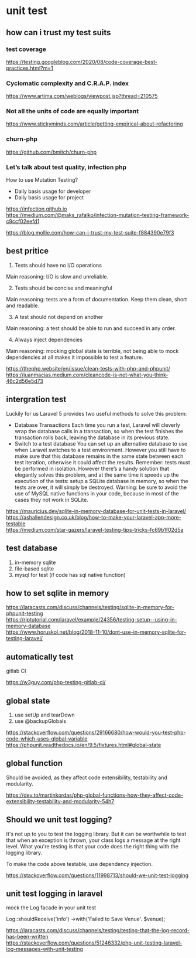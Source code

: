 # unit test 

## how can i trust my test suits

### test coverage   

https://testing.googleblog.com/2020/08/code-coverage-best-practices.html?m=1

### Cyclomatic complexity and C.R.A.P. index

https://www.artima.com/weblogs/viewpost.jsp?thread=210575

### Not all the units of code are equally important

https://www.stickyminds.com/article/getting-empirical-about-refactoring

###  churn-php

https://github.com/bmitch/churn-php

### Let’s talk about test quality, infection php

How to use Mutation Testing?

- Daily basis usage for developer
- Daily basis usage for project

https://infection.github.io  
https://medium.com/@maks_rafalko/infection-mutation-testing-framework-c9ccf02eefd1

https://blog.mollie.com/how-can-i-trust-my-test-suite-f884390e79f3

## best pritice

1. Tests should have no I/O operations

Main reasoning: I/O is slow and unreliable.

2. Tests should be concise and meaningful

Main reasoning: tests are a form of documentation. Keep them clean, short and readable.

3. A test should not depend on another

Main reasoning: a test should be able to run and succeed in any order.

4. Always inject dependencies

Main reasoning: mocking global state is terrible, not being able to mock dependencies at all makes it impossible to test a feature.

https://thephp.website/en/issue/clean-tests-with-php-and-phpunit/  
https://juanmacias.medium.com/cleancode-is-not-what-you-think-46c2d56e5d73  

## intergration test

Luckily for us Laravel 5 provides two useful methods to solve this problem:
* Database Transactions
Each time you run a test, Laravel will cleverly wrap the database calls in a transaction, so when the test finishes the transaction rolls back, leaving the database in its previous state.
* Switch to a test database
You can set up an alternative database to use when Laravel switches to a test environment. However you still have to make sure that this database remains in the same state between each test iteration, otherwise it could affect the results. Remember: tests must be performed in isolation.
However there’s a handy solution that elegantly solves this problem, and at the same time it speeds up the execution of the tests: setup a SQLite database in memory, so when the tests are over, it will simply be destroyed.
Warning: be sure to avoid the use of MySQL native functions in your code, because in most of the cases they not work in SQLite.

https://mauricius.dev/sqlite-in-memory-database-for-unit-tests-in-laravel/  
https://ashallendesign.co.uk/blog/how-to-make-your-laravel-app-more-testable  
https://medium.com/star-gazers/laravel-testing-tips-tricks-fc69b1f02d5a  

## test database

1. in-memory sqlite 
2. file-based sqlite 
3. mysql for test (if code has sql native function)

## how to set sqlite in memory

https://laracasts.com/discuss/channels/testing/sqlite-in-memory-for-phpunit-testing  
https://riptutorial.com/laravel/example/24356/testing-setup--using-in-memory-database  
https://www.horuskol.net/blog/2018-11-10/dont-use-in-memory-sqlite-for-testing-laravel/  

## automatically test

gitlab CI

https://w3guy.com/php-testing-gitlab-ci/

## global state

1. use setUp and tearDown
2. use @backupGlobals

https://stackoverflow.com/questions/29166680/how-would-you-test-php-code-which-uses-global-variable  
https://phpunit.readthedocs.io/en/9.5/fixtures.html#global-state

## global function

Should be avoided, as they affect code extensibility, testability and modularity.

https://dev.to/martinkordas/php-global-functions-how-they-affect-code-extensibility-testability-and-modularity-54h7

## Should we unit test logging?

It's not up to you to test the logging library. But it can be worthwhile to test that when an exception is thrown, your class logs a message at the right level. What you're testing is that your code does the right thing with the logging library.

To make the code above testable, use dependency injection. 

https://stackoverflow.com/questions/11998713/should-we-unit-test-logging

## unit test logging in laravel

mock the Log facade in your unit test 

Log::shouldReceive('info')
        ->with('Failed to Save Venue'. $venue);

https://laracasts.com/discuss/channels/testing/testing-that-the-log-record-has-been-written  
https://stackoverflow.com/questions/51246332/php-unit-testing-laravel-log-messages-with-unit-testing  
